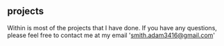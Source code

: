 ## projects
Within is most of the projects that I have done. If you have any questions, please feel free to contact me at my email 'smith.adam3416@gmail.com'
